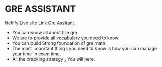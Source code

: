 # GRE ASSISTANT

Netlify Live site Link [ Gre Assitant ](https://taj-world-famous-entrepreneur.netlify.app/).

* You can know all about the gre
* We are to provide all vocabulary you need to know
* You can build Strong foundation of gre math.
* The most important things you need to know is how you can manage your time in exam time.
* All the cracking strategy , You will here.
